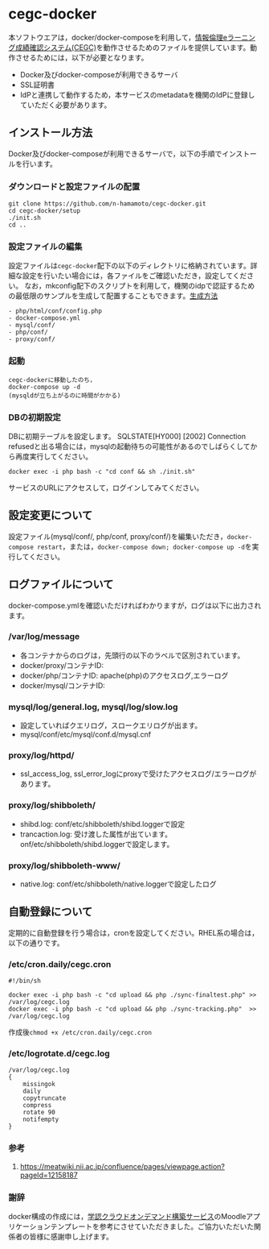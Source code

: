 # cegc-docker
本ソフトウエアは，docker/docker-composeを利用して，[情報倫理eラーニング成績確認システム(CEGC)](https://github.com/n-hamamoto/cegc)を動作させるためのファイルを提供しています。動作させるためには，以下が必要となります。
 - Docker及びdocker-composeが利用できるサーバ
 - SSL証明書
 - IdPと連携して動作するため，本サービスのmetadataを機関のIdPに登録していただく必要があります。

## インストール方法
Docker及びdocker-composeが利用できるサーバで，以下の手順でインストールを行います。
### ダウンロードと設定ファイルの配置
```
git clone https://github.com/n-hamamoto/cegc-docker.git
cd cegc-docker/setup
./init.sh
cd ..

```
### 設定ファイルの編集  
設定ファイルは``cegc-docker``配下の以下のディレクトリに格納されています。詳細な設定を行いたい場合には，各ファイルをご確認いただき，設定してください。
なお，mkconfig配下のスクリプトを利用して，機関のidpで認証するための最低限のサンプルを生成して配置することもできます。[生成方法](./mkconfig)
```
- php/html/conf/config.php
- docker-compose.yml
- mysql/conf/
- php/conf/
- proxy/conf/
```


### 起動
```
cegc-dockerに移動したのち，
docker-compose up -d
(mysqldが立ち上がるのに時間がかかる)
```
### DBの初期設定
DBに初期テーブルを設定します。
 SQLSTATE[HY000] [2002] Connection refusedと出る場合には，mysqlの起動待ちの可能性があるのでしばらくしてから再度実行してください。
```
docker exec -i php bash -c "cd conf && sh ./init.sh"
```
サービスのURLにアクセスして，ログインしてみてください。

## 設定変更について
設定ファイル(mysql/conf/, php/conf, proxy/conf/)を編集いただき，``docker-compose restart``，または，``docker-compose down; docker-compose up -d``を実行してください。

## ログファイルについて
docker-compose.ymlを確認いただければわかりますが，ログは以下に出力されます。

### /var/log/message
 - 各コンテナからのログは，先頭行の以下のラベルで区別されています。
  - docker/proxy/コンテナID:
  - docker/php/コンテナID: apache(php)のアクセスログ,エラーログ
  - docker/mysql/コンテナID:
### mysql/log/general.log, mysql/log/slow.log
 - 設定していればクエリログ，スロークエリログが出ます。
  - mysql/conf/etc/mysql/conf.d/mysql.cnf
### proxy/log/httpd/
 - ssl_access_log, ssl_error_logにproxyで受けたアクセスログ/エラーログがあります。
### proxy/log/shibboleth/
 - shibd.log: conf/etc/shibboleth/shibd.loggerで設定
 - trancaction.log: 受け渡した属性が出ています。onf/etc/shibboleth/shibd.loggerで設定します。
### proxy/log/shibboleth-www/
 - native.log: conf/etc/shibboleth/native.loggerで設定したログ
 
## 自動登録について
定期的に自動登録を行う場合は，cronを設定してください。RHEL系の場合は，以下の通りです。

### /etc/cron.daily/cegc.cron

```
#!/bin/sh

docker exec -i php bash -c "cd upload && php ./sync-finaltest.php" >> /var/log/cegc.log
docker exec -i php bash -c "cd upload && php ./sync-tracking.php"  >> /var/log/cegc.log
```
作成後`chmod +x /etc/cron.daily/cegc.cron`

### /etc/logrotate.d/cegc.log
```
/var/log/cegc.log
{
    missingok
    daily
    copytruncate
    compress
    rotate 90
    notifempty
}
```
 
### 参考
1. https://meatwiki.nii.ac.jp/confluence/pages/viewpage.action?pageId=12158187

### 謝辞
docker構成の作成には，[学認クラウドオンデマンド構築サービス](https://cloud.gakunin.jp/ocs/)のMoodleアプリケーションテンプレートを参考にさせていただきました。ご協力いただいた関係者の皆様に感謝申し上げます。
